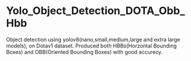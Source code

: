 # Yolo_Object_Detection_DOTA_Obb_Hbb
Object detection using yolov8(nano,small,medium,large and extra large models), on Dotav1 dataset. Produced both HBBs(Horzontal Bounding Boxes) and OBB(Oriented Bounding Boxes) with good accurecy.
